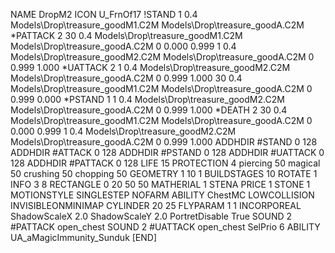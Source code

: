 NAME DropM2
ICON U_FrnOf17
!STAND  1 0.4 Models\Drop\treasure_goodM1.C2M Models\Drop\treasure_goodA.C2M
*PATTACK  2 30 0.4 Models\Drop\treasure_goodM1.C2M Models\Drop\treasure_goodA.C2M 0 0.000 0.999 1 0.4 Models\Drop\treasure_goodM2.C2M Models\Drop\treasure_goodA.C2M 0 0.999 1.000
*UATTACK  2 1 0.4 Models\Drop\treasure_goodM2.C2M Models\Drop\treasure_goodA.C2M 0 0.999 1.000 30 0.4 Models\Drop\treasure_goodM1.C2M Models\Drop\treasure_goodA.C2M 0 0.999 0.000
*PSTAND 1 1 0.4 Models\Drop\treasure_goodM2.C2M Models\Drop\treasure_goodA.C2M 0 0.999 1.000
*DEATH  2 30 0.4 Models\Drop\treasure_goodM1.C2M Models\Drop\treasure_goodA.C2M 0 0.000 0.999 1 0.4 Models\Drop\treasure_goodM2.C2M Models\Drop\treasure_goodA.C2M 0 0.999 1.000
ADDHDIR #STAND 0 128
ADDHDIR #ATTACK 0 128
ADDHDIR #PSTAND 0 128
ADDHDIR #UATTACK 0 128
ADDHDIR #PATTACK 0 128
LIFE 15
PROTECTION 4 piercing 50 magical 50 crushing 50 chopping 50
GEOMETRY 1 10 1
BUILDSTAGES 10
ROTATE 1
INFO 3 8
RECTANGLE    0 20 50 50
MATHERIAL 1 STENA
PRICE 1 STONE 1
MOTIONSTYLE SINGLESTEP
NOFARM
ABILITY ChestMC
LOWCOLLISION
INVISIBLEONMINIMAP
CYLINDER 20 25
FLYPARAM 1 1
INCORPOREAL
ShadowScaleX 2.0
ShadowScaleY 2.0
PortretDisable True
SOUND 2 #PATTACK open_chest
SOUND 2 #UATTACK open_chest
SelPrio 6
ABILITY	UA_aMagicImmunity_Sunduk
[END]
